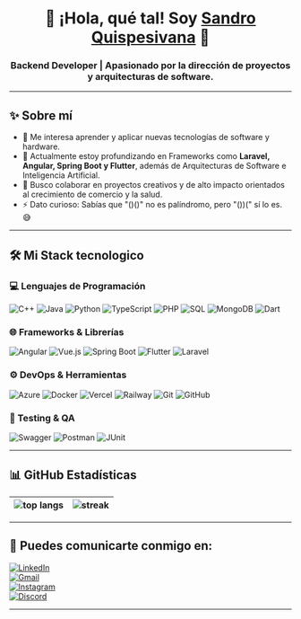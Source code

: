 <!-- Encabezado animado -->
<h1 align="center">👋 ¡Hola, qué tal! Soy <a href="https://sandro-quispesivana.vercel.app/">Sandro Quispesivana</a> 🚀</h1>
<h3 align="center">Backend Developer | Apasionado por la dirección de proyectos y arquitecturas de software.</h3>

---

## ✨ Sobre mí

- 👀 Me interesa aprender y aplicar nuevas tecnologías de software y hardware.  
- 🌱 Actualmente estoy profundizando en Frameworks como **Laravel, Angular, Spring Boot y Flutter**, además de Arquitecturas de Software e Inteligencia Artificial.  
- 💞️ Busco colaborar en proyectos creativos y de alto impacto orientados al crecimiento de comercio y la salud.  
- ⚡ Dato curioso: Sabías que "()()" no es palíndromo, pero "())(" sí lo es. 😅  

---

## 🛠️ Mi Stack tecnologico

### 💻 Lenguajes de Programación
![C++](https://img.shields.io/badge/C++-00599C?style=flat&logo=c%2B%2B&logoColor=white)
![Java](https://img.shields.io/badge/Java-007396?style=flat&logo=java&logoColor=white)
![Python](https://img.shields.io/badge/Python-3776AB?style=flat&logo=python&logoColor=white)
![TypeScript](https://img.shields.io/badge/TypeScript-007ACC?style=flat&logo=typescript&logoColor=white)
![PHP](https://img.shields.io/badge/PHP-777BB4?style=flat&logo=php&logoColor=white)
![SQL](https://img.shields.io/badge/SQL-003B57?style=flat&logo=database&logoColor=white)
![MongoDB](https://img.shields.io/badge/MongoDB-47A248?style=flat&logo=mongodb&logoColor=white)
![Dart](https://img.shields.io/badge/Dart-0175C2?style=flat&logo=dart&logoColor=white)

### 🌐 Frameworks & Librerías
![Angular](https://img.shields.io/badge/Angular-DD0031?style=flat&logo=angular&logoColor=white)
![Vue.js](https://img.shields.io/badge/Vue.js-4FC08D?style=flat&logo=vue.js&logoColor=white)
![Spring Boot](https://img.shields.io/badge/Spring_Boot-6DB33F?style=flat&logo=spring-boot&logoColor=white)
![Flutter](https://img.shields.io/badge/Flutter-02569B?style=flat&logo=flutter&logoColor=white)
![Laravel](https://img.shields.io/badge/Laravel-FF2D20?style=flat&logo=laravel&logoColor=white)

### ⚙️ DevOps & Herramientas
![Azure](https://img.shields.io/badge/Azure-0078D4?style=flat&logo=microsoftazure&logoColor=white)
![Docker](https://img.shields.io/badge/Docker-2496ED?style=flat&logo=docker&logoColor=white)
![Vercel](https://img.shields.io/badge/Vercel-000000?style=flat&logo=vercel&logoColor=white)
![Railway](https://img.shields.io/badge/Railway-0B0D0E?style=flat&logo=railway&logoColor=white)
![Git](https://img.shields.io/badge/Git-F05032?style=flat&logo=git&logoColor=white)
![GitHub](https://img.shields.io/badge/GitHub-181717?style=flat&logo=github&logoColor=white)

### 🧪 Testing & QA
![Swagger](https://img.shields.io/badge/Swagger-85EA2D?style=flat&logo=swagger&logoColor=black)
![Postman](https://img.shields.io/badge/Postman-FF6C37?style=flat&logo=postman&logoColor=white)
![JUnit](https://img.shields.io/badge/JUnit-25A162?style=flat&logo=junit5&logoColor=white)

---

## 📊 GitHub Estadísticas

<div align="center">

| <img src="https://github-readme-stats.vercel.app/api/top-langs/?username=ClaudioSandro&layout=compact&theme=tokyonight" alt="top langs" /> | <img src="https://streak-stats.demolab.com?user=ClaudioSandro&theme=tokyonight&date_format=j%20M%5B%20Y%5D" alt="streak" /> |
|---|---|

</div>

---

## 🔗 Puedes comunicarte conmigo en:
[![LinkedIn](https://img.shields.io/badge/LinkedIn-0A66C2?style=for-the-badge&logo=linkedin&logoColor=white)](https://www.linkedin.com/in/claudio-sandro-quispesivana-torres/)  
[![Gmail](https://img.shields.io/badge/Gmail-EA4335?style=for-the-badge&logo=gmail&logoColor=white)](mailto:quispesivanasandro2005@gmail.com)  
[![Instagram](https://img.shields.io/badge/Instagram-E4405F?style=for-the-badge&logo=instagram&logoColor=white)](https://www.instagram.com/sanderoqt/)  
[![Discord](https://img.shields.io/badge/Discord-5865F2?style=for-the-badge&logo=discord&logoColor=white)](https://discordapp.com/users/sandr21)  

---
